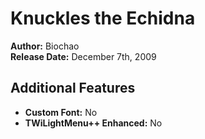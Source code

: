 # Knuckles the Echidna

**Author:** Biochao       
**Release Date:** December 7th, 2009

## Additional Features

- **Custom Font:** No
- **TWiLightMenu++ Enhanced:** No
